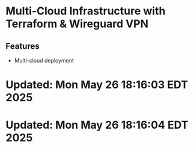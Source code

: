 # Multi-Cloud Infrastructure with Terraform & Wireguard VPN

## Features
- Multi-cloud deployment

# Updated: Mon May 26 18:16:03 EDT 2025

# Updated: Mon May 26 18:16:04 EDT 2025
